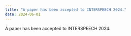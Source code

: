 ```yaml
---
title: "A paper has been accepted to INTERSPEECH 2024."
date: 2024-06-01
---
```

A paper has been accepted to INTERSPEECH 2024.
